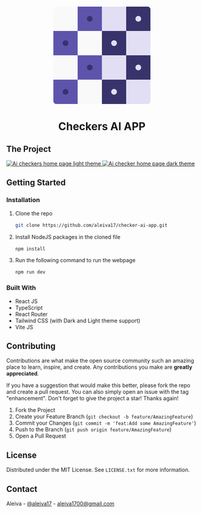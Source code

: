 <br />
<div align="center">
  <a href="https://py-ai-checkers.netlify.app/home" target="_blank">
    <img src="./public/logo.png" alt="Logo" width="256" height="256">
  </a>
  <h1 align="center">Checkers AI APP</h1>
</div>

## The Project

<a href="https://py-ai-checkers.netlify.app/home" target="_blank">
    <img src="https://i.imgur.com/HZVL6hj.png" alt="Ai checkers home page light theme">
</a>
<a href="https://py-ai-checkers.netlify.app/home" target="_blank">
    <img src="https://i.imgur.com/wZVa80o.png" alt="Ai checker home page dark theme">
</a>

<!-- GETTING STARTED -->
## Getting Started
### Installation
1. Clone the repo
   ```sh
   git clone https://github.com/aleiva17/checker-ai-app.git
   ```
2. Install NodeJS packages in the cloned file
   ```sh
   npm install
   ```
3. Run the following command to run the webpage
   ```sh
   npm run dev
   ```

### Built With
- React JS
- TypeScript
- React Router
- Tailwind CSS (with Dark and Light theme support)
- Vite JS

<!-- CONTRIBUTING -->
## Contributing

Contributions are what make the open source community such an amazing place to learn, inspire, and create. Any contributions you make are **greatly appreciated**.

If you have a suggestion that would make this better, please fork the repo and create a pull request. You can also simply open an issue with the tag "enhancement".
Don't forget to give the project a star! Thanks again!

1. Fork the Project
2. Create your Feature Branch (`git checkout -b feature/AmazingFeature`)
3. Commit your Changes (`git commit -m 'feat:Add some AmazingFeature'`)
4. Push to the Branch (`git push origin feature/AmazingFeature`)
5. Open a Pull Request


<!-- LICENSE -->
## License
Distributed under the MIT License. See `LICENSE.txt` for more information.

<!-- CONTACT -->
## Contact
Aleiva - [@aleiva17](https://github.com/aleiva17) - aleiva1700@gmail.com
<br />